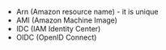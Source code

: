 - Arn (Amazon resource name) - it is unique
- AMI (Amazon Machine Image)
- IDC (IAM Identity Center)
- OIDC (OpenID Connect)
